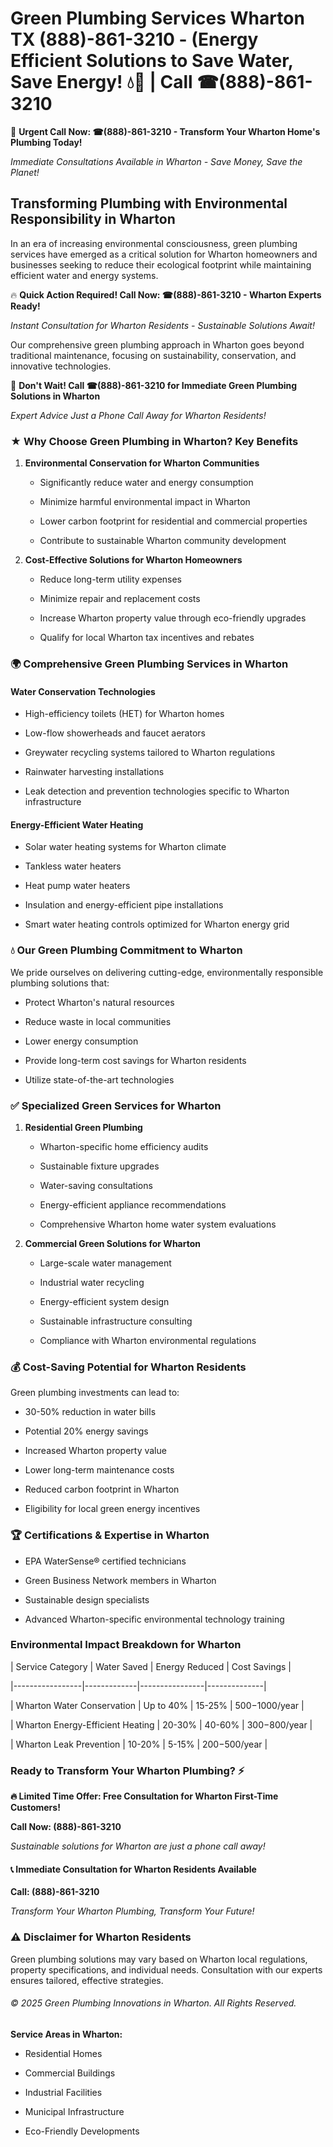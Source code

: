 # Green Plumbing Services Wharton TX (888)-861-3210 - (Energy Efficient Solutions to Save Water, Save Energy! 💧🌿 | Call ☎(888)-861-3210

🚨 **Urgent Call Now: ☎(888)-861-3210 - Transform Your Wharton Home's Plumbing Today!**
*Immediate Consultations Available in Wharton - Save Money, Save the Planet!*

## Transforming Plumbing with Environmental Responsibility in Wharton

In an era of increasing environmental consciousness, green plumbing services have emerged as a critical solution for Wharton homeowners and businesses seeking to reduce their ecological footprint while maintaining efficient water and energy systems. 

🔥 **Quick Action Required! Call Now: ☎(888)-861-3210 - Wharton Experts Ready!**
*Instant Consultation for Wharton Residents - Sustainable Solutions Await!*

Our comprehensive green plumbing approach in Wharton goes beyond traditional maintenance, focusing on sustainability, conservation, and innovative technologies.

🚨 **Don't Wait! Call ☎(888)-861-3210 for Immediate Green Plumbing Solutions in Wharton**
*Expert Advice Just a Phone Call Away for Wharton Residents!*

### ★ Why Choose Green Plumbing in Wharton? Key Benefits

1. **Environmental Conservation for Wharton Communities** 
   - Significantly reduce water and energy consumption
   - Minimize harmful environmental impact in Wharton
   - Lower carbon footprint for residential and commercial properties
   - Contribute to sustainable Wharton community development

2. **Cost-Effective Solutions for Wharton Homeowners** 
   - Reduce long-term utility expenses
   - Minimize repair and replacement costs
   - Increase Wharton property value through eco-friendly upgrades
   - Qualify for local Wharton tax incentives and rebates

### 🌍 Comprehensive Green Plumbing Services in Wharton

#### Water Conservation Technologies
- High-efficiency toilets (HET) for Wharton homes
- Low-flow showerheads and faucet aerators
- Greywater recycling systems tailored to Wharton regulations
- Rainwater harvesting installations
- Leak detection and prevention technologies specific to Wharton infrastructure

#### Energy-Efficient Water Heating
- Solar water heating systems for Wharton climate
- Tankless water heaters
- Heat pump water heaters
- Insulation and energy-efficient pipe installations
- Smart water heating controls optimized for Wharton energy grid

### 💧 Our Green Plumbing Commitment to Wharton

We pride ourselves on delivering cutting-edge, environmentally responsible plumbing solutions that:
- Protect Wharton's natural resources
- Reduce waste in local communities
- Lower energy consumption
- Provide long-term cost savings for Wharton residents
- Utilize state-of-the-art technologies

### ✅ Specialized Green Services for Wharton

1. **Residential Green Plumbing**
   - Wharton-specific home efficiency audits
   - Sustainable fixture upgrades
   - Water-saving consultations
   - Energy-efficient appliance recommendations
   - Comprehensive Wharton home water system evaluations

2. **Commercial Green Solutions for Wharton**
   - Large-scale water management
   - Industrial water recycling
   - Energy-efficient system design
   - Sustainable infrastructure consulting
   - Compliance with Wharton environmental regulations

### 💰 Cost-Saving Potential for Wharton Residents

Green plumbing investments can lead to:
- 30-50% reduction in water bills
- Potential 20% energy savings
- Increased Wharton property value
- Lower long-term maintenance costs
- Reduced carbon footprint in Wharton
- Eligibility for local green energy incentives

### 🏆 Certifications & Expertise in Wharton

- EPA WaterSense® certified technicians
- Green Business Network members in Wharton
- Sustainable design specialists
- Advanced Wharton-specific environmental technology training

### Environmental Impact Breakdown for Wharton

| Service Category | Water Saved | Energy Reduced | Cost Savings |
|-----------------|-------------|----------------|--------------|
| Wharton Water Conservation | Up to 40% | 15-25% | $500-$1000/year |
| Wharton Energy-Efficient Heating | 20-30% | 40-60% | $300-$800/year |
| Wharton Leak Prevention | 10-20% | 5-15% | $200-$500/year |

### Ready to Transform Your Wharton Plumbing? ⚡

**🔥 Limited Time Offer: Free Consultation for Wharton First-Time Customers!**

**Call Now: (888)-861-3210**
*Sustainable solutions for Wharton are just a phone call away!*

#### 📞 Immediate Consultation for Wharton Residents Available

**Call: (888)-861-3210**
*Transform Your Wharton Plumbing, Transform Your Future!*

### ⚠️ Disclaimer for Wharton Residents

Green plumbing solutions may vary based on Wharton local regulations, property specifications, and individual needs. Consultation with our experts ensures tailored, effective strategies.

###### © 2025 Green Plumbing Innovations in Wharton. All Rights Reserved.

**Service Areas in Wharton:** 
- Residential Homes
- Commercial Buildings
- Industrial Facilities
- Municipal Infrastructure
- Eco-Friendly Developments